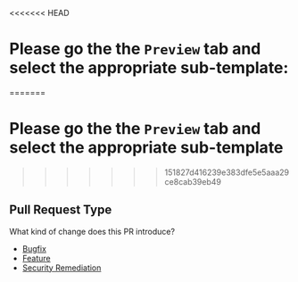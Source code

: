 <<<<<<< HEAD
# Please go the the `Preview` tab and select the appropriate sub-template:
=======
# Please go the the `Preview` tab and select the appropriate sub-template
>>>>>>> 151827d416239e383dfe5e5aaa29ce8cab39eb49

## Pull Request Type

What kind of change does this PR introduce?

* [Bugfix](?expand=1&template=bug_template.md&labels=bug,Semver-Patch&title=Bug+fix)
* [Feature](?expand=1&template=feature_template.md&labels=enhancement,Semver-Minor&title=Feature)
* [Security Remediation](?expand=1&template=security_template.md&labels=security+fix,Semver-patch&title=Security+Request)
